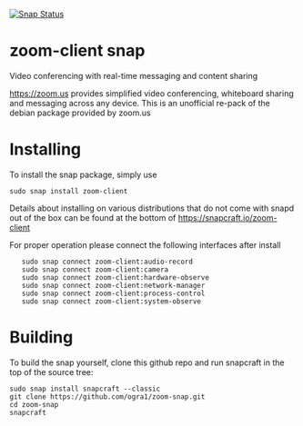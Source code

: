 [![Snap Status](https://build.snapcraft.io/badge/ogra1/zoom-snap.svg)](https://build.snapcraft.io/user/ogra1/zoom-snap)

# zoom-client snap

Video conferencing with real-time messaging and content sharing

https://zoom.us provides simplified video conferencing, whiteboard sharing
and messaging across any device. This is an unofficial re-pack of the debian
package provided by zoom.us

# Installing

To install the snap package, simply use
```
sudo snap install zoom-client
```
Details about installing on various distributions that do not come with snapd out of the box can be found at the bottom of https://snapcraft.io/zoom-client

For proper operation please connect the following interfaces after install
```
   sudo snap connect zoom-client:audio-record
   sudo snap connect zoom-client:camera
   sudo snap connect zoom-client:hardware-observe
   sudo snap connect zoom-client:network-manager
   sudo snap connect zoom-client:process-control
   sudo snap connect zoom-client:system-observe
```
# Building

To build the snap yourself, clone this github repo and run snapcraft in the top of the source tree:

```
sudo snap install snapcraft --classic
git clone https://github.com/ogra1/zoom-snap.git
cd zoom-snap
snapcraft
```
